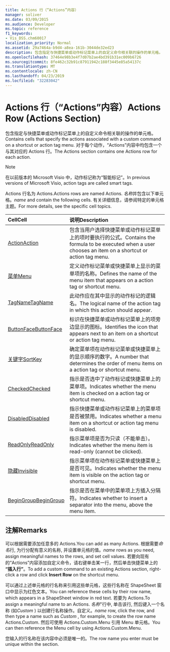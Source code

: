 ```yaml
---
title: Actions 行（“Actions”内容）
manager: soliver
ms.date: 03/09/2015
ms.audience: Developer
ms.topic: reference
f1_keywords:
- Vis_DSS.chm60017
localization_priority: Normal
ms.assetid: 29a7464a-b9d4-a8ea-161b-3044de32ed23
description: 包含指定与快捷菜单或动作标记菜单上的自定义命令相关联的操作的单元格。 对于每个动作，“Actions”内容中均包含一个与其对应的 Actions 行。
ms.openlocfilehash: 37464e98b3e4f7d07b2ae4bd391b31ec009b6726
ms.sourcegitcommit: 8fe462c32b91c87911942c188f3445e85a54137c
ms.translationtype: MT
ms.contentlocale: zh-CN
ms.lasthandoff: 04/23/2019
ms.locfileid: "32283042"
---
```

# <a name="actions-row-actions-section"></a><span data-ttu-id="df92f-104">Actions 行（“Actions”内容）</span><span class="sxs-lookup"><span data-stu-id="df92f-104">Actions Row (Actions Section)</span></span>

<span data-ttu-id="df92f-105">包含指定与快捷菜单或动作标记菜单上的自定义命令相关联的操作的单元格。</span><span class="sxs-lookup"><span data-stu-id="df92f-105">Contains cells that specify the actions associated with a custom command on a shortcut or action tag menu.</span></span> <span data-ttu-id="df92f-106">对于每个动作，“Actions”内容中均包含一个与其对应的 Actions 行。</span><span class="sxs-lookup"><span data-stu-id="df92f-106">The Actions section contains one Actions row for each action.</span></span>
  
> [!NOTE]
> <span data-ttu-id="df92f-107">在以前版本的 Microsoft Visio 中，动作标记称为“智能标记”。</span><span class="sxs-lookup"><span data-stu-id="df92f-107">In previous versions of Microsoft Visio, action tags are called smart tags.</span></span> 
  
<span data-ttu-id="df92f-108">Actions 行名为 Actions.</span><span class="sxs-lookup"><span data-stu-id="df92f-108">Actions rows are named Actions.</span></span> <span data-ttu-id="df92f-109">*名称*并包含以下单元格。</span><span class="sxs-lookup"><span data-stu-id="df92f-109">*name*  and contain the following cells.</span></span> <span data-ttu-id="df92f-110">有关详细信息，请参阅特定的单元格主题。</span><span class="sxs-lookup"><span data-stu-id="df92f-110">For more details, see the specific cell topics.</span></span> 
  
|<span data-ttu-id="df92f-111">**Cell**</span><span class="sxs-lookup"><span data-stu-id="df92f-111">**Cell**</span></span>|<span data-ttu-id="df92f-112">**说明**</span><span class="sxs-lookup"><span data-stu-id="df92f-112">**Description**</span></span>|
|:-----|:-----|
|[<span data-ttu-id="df92f-113">Action</span><span class="sxs-lookup"><span data-stu-id="df92f-113">Action</span></span>](action-cell-actions-section.md) <br/> |<span data-ttu-id="df92f-114">包含当用户选择快捷菜单或动作标记菜单上的项时要执行的公式。</span><span class="sxs-lookup"><span data-stu-id="df92f-114">Contains the formula to be executed when a user chooses an item on a shortcut or action tag menu.</span></span>  <br/> |
|[<span data-ttu-id="df92f-115">菜单</span><span class="sxs-lookup"><span data-stu-id="df92f-115">Menu</span></span>](menu-cell-actions-section.md) <br/> |<span data-ttu-id="df92f-116">定义动作标记菜单或快捷菜单上显示的菜单项的名称。</span><span class="sxs-lookup"><span data-stu-id="df92f-116">Defines the name of the menu item that appears on a action tag or shortcut menu.</span></span>  <br/> |
|[<span data-ttu-id="df92f-117">TagName</span><span class="sxs-lookup"><span data-stu-id="df92f-117">TagName</span></span>](tagname-cell-actions-section.md) <br/> |<span data-ttu-id="df92f-118">此动作应在其中显示的动作标记的逻辑名。</span><span class="sxs-lookup"><span data-stu-id="df92f-118">The logical name of the action tag in which this action should appear.</span></span>  <br/> |
|[<span data-ttu-id="df92f-119">ButtonFace</span><span class="sxs-lookup"><span data-stu-id="df92f-119">ButtonFace</span></span>](buttonface-cell-actions-section.md) <br/> |<span data-ttu-id="df92f-120">标识在快捷菜单或动作标记菜单上的项旁边显示的图标。</span><span class="sxs-lookup"><span data-stu-id="df92f-120">Identifies the icon that appears next to an item on a shortcut or action tag menu.</span></span>  <br/> |
|[<span data-ttu-id="df92f-121">关键字</span><span class="sxs-lookup"><span data-stu-id="df92f-121">SortKey</span></span>](sortkey-cell-actions-section.md) <br/> |<span data-ttu-id="df92f-122">确定菜单项在动作标记菜单或快捷菜单上的显示顺序的数字。</span><span class="sxs-lookup"><span data-stu-id="df92f-122">A number that determines the order of menu items on a action tag or shortcut menu.</span></span>  <br/> |
|[<span data-ttu-id="df92f-123">Checked</span><span class="sxs-lookup"><span data-stu-id="df92f-123">Checked</span></span>](checked-cell-actions-section.md) <br/> |<span data-ttu-id="df92f-124">指示是否选中了动作标记或快捷菜单上的菜单项。</span><span class="sxs-lookup"><span data-stu-id="df92f-124">Indicates whether the menu item is checked on a action tag or shortcut menu.</span></span>  <br/> |
|[<span data-ttu-id="df92f-125">Disabled</span><span class="sxs-lookup"><span data-stu-id="df92f-125">Disabled</span></span>](disabled-cell-actions-section.md) <br/> |<span data-ttu-id="df92f-126">指示快捷菜单或动作标记菜单上的菜单项是否被禁用。</span><span class="sxs-lookup"><span data-stu-id="df92f-126">Indicates whether a menu item on a shortcut or action tag menu is disabled.</span></span>  <br/> |
|[<span data-ttu-id="df92f-127">ReadOnly</span><span class="sxs-lookup"><span data-stu-id="df92f-127">ReadOnly</span></span>](readonly-cell-actions-section.md) <br/> |<span data-ttu-id="df92f-128">指示菜单项是否为只读（不能单击）。</span><span class="sxs-lookup"><span data-stu-id="df92f-128">Indicates whether the menu item is read-only (cannot be clicked).</span></span>  <br/> |
|[<span data-ttu-id="df92f-129">隐藏</span><span class="sxs-lookup"><span data-stu-id="df92f-129">Invisible</span></span>](invisible-cell-actions-section.md) <br/> |<span data-ttu-id="df92f-130">指示菜单项在动作标记菜单或快捷菜单上是否可见。</span><span class="sxs-lookup"><span data-stu-id="df92f-130">Indicates whether the menu item is visible on the action tag or shortcut menu.</span></span>  <br/> |
|[<span data-ttu-id="df92f-131">BeginGroup</span><span class="sxs-lookup"><span data-stu-id="df92f-131">BeginGroup</span></span>](begingroup-cell-actions-section.md) <br/> |<span data-ttu-id="df92f-132">指示是否在菜单中的菜单项上方插入分隔符。</span><span class="sxs-lookup"><span data-stu-id="df92f-132">Indicates whether to insert a separator into the menu, above the menu item.</span></span>  <br/> |
   
## <a name="remarks"></a><span data-ttu-id="df92f-133">注解</span><span class="sxs-lookup"><span data-stu-id="df92f-133">Remarks</span></span>

 <span data-ttu-id="df92f-134">可以根据需要添加任意多的 Actions.</span><span class="sxs-lookup"><span data-stu-id="df92f-134">You can add as many Actions.</span></span>  <span data-ttu-id="df92f-135">根据需要*命名*行, 为行分配有意义的名称, 并设置单元格的值。</span><span class="sxs-lookup"><span data-stu-id="df92f-135">*name*  rows as you need, assign meaningful names to the rows, and set cell values.</span></span> <span data-ttu-id="df92f-136">若要向现有的“Actions”内容添加自定义命令，请右键单击某一行，然后单击快捷菜单上的 **“插入行”**。</span><span class="sxs-lookup"><span data-stu-id="df92f-136">To add a custom command to an existing Actions section, right-click a row and click **Insert Row** on the shortcut menu.</span></span> 
  
<span data-ttu-id="df92f-137">可以通过上述单元格的行名称来引用这些单元格，这些行名称在 ShapeSheet 窗口中显示为红色文本。</span><span class="sxs-lookup"><span data-stu-id="df92f-137">You can reference these cells by their row name, which appears in a ShapeSheet window in red text.</span></span> <span data-ttu-id="df92f-138">若要为 Actions.</span><span class="sxs-lookup"><span data-stu-id="df92f-138">To assign a meaningful name to an Actions.</span></span> <span data-ttu-id="df92f-139">*名称*"行中, 单击该行, 然后键入一个名称 (如*Custom* ) 以创建行名称操作。自定义。</span><span class="sxs-lookup"><span data-stu-id="df92f-139">*name*  row, click the row, and then type a name such as  *Custom*  , for example, to create the row name Actions.Custom.</span></span> <span data-ttu-id="df92f-140">然后可使用 Actions.Custom.Menu 引用 Menu 单元格。</span><span class="sxs-lookup"><span data-stu-id="df92f-140">You can then reference the Menu cell by using Actions.Custom.Menu.</span></span> 
  
<span data-ttu-id="df92f-141">您输入的行名称在该内容中必须是唯一的。</span><span class="sxs-lookup"><span data-stu-id="df92f-141">The row name you enter must be unique within the section.</span></span>
  

